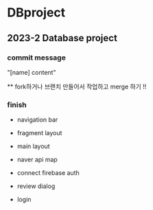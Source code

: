 # DBproject

## 2023-2 Database project

### commit message
"[name] content"

** fork하거나 브랜치 만들어서 작업하고 merge 하기 !!

### finish

* navigation bar

* fragment layout

* main layout

* naver api map

* connect firebase auth

* review dialog

* login
